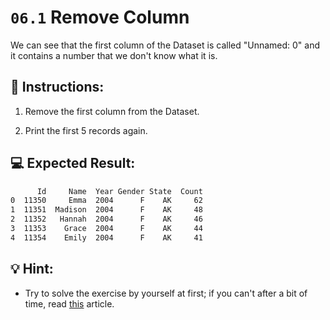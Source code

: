 # `06.1` Remove Column

We can see that the first column of the Dataset is called "Unnamed: 0" and it contains a number that we don't know what it is.

## 📝 Instructions:

1. Remove the first column from the Dataset.

2. Print the first 5 records again.

## 💻 Expected Result:

```bash
      Id     Name  Year Gender State  Count
0  11350     Emma  2004      F    AK     62
1  11351  Madison  2004      F    AK     48
2  11352   Hannah  2004      F    AK     46
3  11353    Grace  2004      F    AK     44
4  11354    Emily  2004      F    AK     41
```

## 💡 Hint:

+ Try to solve the exercise by yourself at first; if you can't after a bit of time, read [this](https://thispointer.com/pandas-delete-first-column-of-dataframe-in-python/) article.
